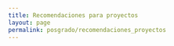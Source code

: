 ```yaml
---
title: Recomendaciones para proyectos
layout: page
permalink: posgrado/recomendaciones_proyectos
---
```



